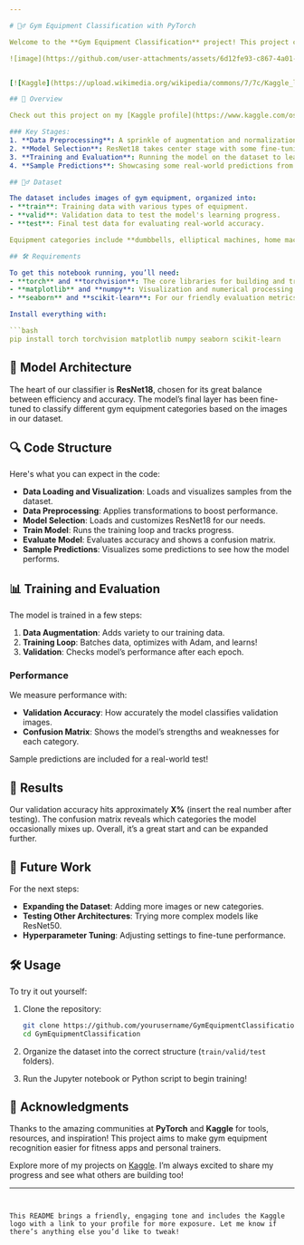 ```yaml
---

# 🏋️‍♂️ Gym Equipment Classification with PyTorch 

Welcome to the **Gym Equipment Classification** project! This project combines deep learning with fitness, using images of gym equipment to train a model that can automatically recognize different types of gear. Built with the power of **PyTorch** and some serious data magic, this classifier can help in applications like fitness apps to recommend workouts based on recognized equipment!

![image](https://github.com/user-attachments/assets/6d12fe93-c867-4a01-bb43-a9d7b7b675e9)


[![Kaggle](https://upload.wikimedia.org/wikipedia/commons/7/7c/Kaggle_logo.png)](https://www.kaggle.com/osman0)

## 🚀 Overview

Check out this project on my [Kaggle profile](https://www.kaggle.com/osman0)! I regularly share machine learning and deep learning projects there, and this one is dedicated to improving how we classify gym equipment. In this project, we go from **data preprocessing** to **model training** and all the way to **evaluation**. Each step is crafted to make the classifier as accurate and generalizable as possible.

### Key Stages:
1. **Data Preprocessing**: A sprinkle of augmentation and normalization.
2. **Model Selection**: ResNet18 takes center stage with some fine-tuning for our needs.
3. **Training and Evaluation**: Running the model on the dataset to learn and track performance.
4. **Sample Predictions**: Showcasing some real-world predictions from the model.

## 🏋️‍♂️ Dataset

The dataset includes images of gym equipment, organized into:
- **train**: Training data with various types of equipment.
- **valid**: Validation data to test the model's learning progress.
- **test**: Final test data for evaluating real-world accuracy.

Equipment categories include **dumbbells, elliptical machines, home machines, recumbent bikes**, and more. Data augmentation techniques like random horizontal flips and rotations make our model stronger and more robust.

## 🛠️ Requirements

To get this notebook running, you’ll need:
- **torch** and **torchvision**: The core libraries for building and training deep learning models.
- **matplotlib** and **numpy**: Visualization and numerical processing libraries.
- **seaborn** and **scikit-learn**: For our friendly evaluation metrics.

Install everything with:

```bash
pip install torch torchvision matplotlib numpy seaborn scikit-learn
```

## 🧠 Model Architecture

The heart of our classifier is **ResNet18**, chosen for its great balance between efficiency and accuracy. The model’s final layer has been fine-tuned to classify different gym equipment categories based on the images in our dataset.

## 🔍 Code Structure

Here's what you can expect in the code:
- **Data Loading and Visualization**: Loads and visualizes samples from the dataset.
- **Data Preprocessing**: Applies transformations to boost performance.
- **Model Selection**: Loads and customizes ResNet18 for our needs.
- **Train Model**: Runs the training loop and tracks progress.
- **Evaluate Model**: Evaluates accuracy and shows a confusion matrix.
- **Sample Predictions**: Visualizes some predictions to see how the model performs.

## 📊 Training and Evaluation

The model is trained in a few steps:
1. **Data Augmentation**: Adds variety to our training data.
2. **Training Loop**: Batches data, optimizes with Adam, and learns!
3. **Validation**: Checks model’s performance after each epoch.

### Performance

We measure performance with:
- **Validation Accuracy**: How accurately the model classifies validation images.
- **Confusion Matrix**: Shows the model’s strengths and weaknesses for each category.

Sample predictions are included for a real-world test!

## 🎉 Results

Our validation accuracy hits approximately **X%** (insert the real number after testing). The confusion matrix reveals which categories the model occasionally mixes up. Overall, it’s a great start and can be expanded further.

## 🌱 Future Work

For the next steps:
- **Expanding the Dataset**: Adding more images or new categories.
- **Testing Other Architectures**: Trying more complex models like ResNet50.
- **Hyperparameter Tuning**: Adjusting settings to fine-tune performance.

## 🛠️ Usage

To try it out yourself:
1. Clone the repository:
   ```bash
   git clone https://github.com/yourusername/GymEquipmentClassification.git
   cd GymEquipmentClassification
   ```

2. Organize the dataset into the correct structure (`train/valid/test` folders).

3. Run the Jupyter notebook or Python script to begin training!

## 📜 Acknowledgments

Thanks to the amazing communities at **PyTorch** and **Kaggle** for tools, resources, and inspiration! This project aims to make gym equipment recognition easier for fitness apps and personal trainers.

Explore more of my projects on [Kaggle](https://www.kaggle.com/osman0). I’m always excited to share my progress and see what others are building too!

---
```


This README brings a friendly, engaging tone and includes the Kaggle logo with a link to your profile for more exposure. Let me know if there’s anything else you’d like to tweak!
